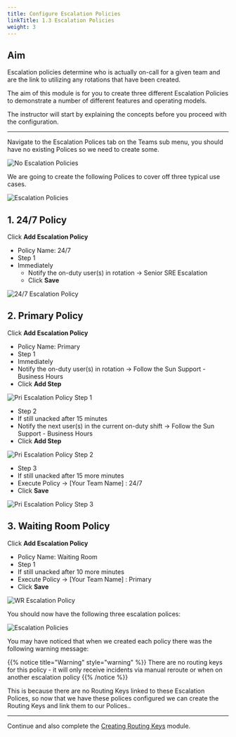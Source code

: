 ```yaml
---
title: Configure Escalation Policies
linkTitle: 1.3 Escalation Policies
weight: 3
---
```


## Aim

Escalation policies determine who is actually on-call for a given team and are the link to utilizing any rotations that have been created.

The aim of this module is for you to create three different Escalation Policies to demonstrate a number of different features and operating models.

The instructor will start by explaining the concepts before you proceed with the configuration.

---

Navigate to the Escalation Polices tab on the Teams sub menu, you should have no existing Polices so we need to create some.

![No Escalation Policies](../../images/no-escalation.png)

We are going to create the following Polices to cover off three typical use cases.

![Escalation Policies](../../images/escalation-policies.png)

## 1. 24/7 Policy

Click **Add Escalation Policy**

* Policy Name: 24/7
* Step 1
* Immediately
  * Notify the on-duty user(s) in rotation → Senior SRE Escalation
  * Click **Save**

![24/7 Escalation Policy ](../../images/24-7-escalation-policy.png)

## 2. Primary Policy

Click **Add Escalation Policy**

* Policy Name: Primary
* Step 1
* Immediately
* Notify the on-duty user(s) in rotation → Follow the Sun Support - Business Hours
* Click **Add Step**

![Pri Escalation Policy Step 1](../../images/pri-escalation-policy-step-1.png)

* Step 2
* If still unacked after 15 minutes
* Notify the next user(s) in the current on-duty shift → Follow the Sun Support - Business Hours
* Click **Add Step**

![Pri Escalation Policy Step 2](../../images/pri-escalation-policy-step-2.png)

* Step 3
* If still unacked after 15 more minutes
* Execute Policy → [Your Team Name] : 24/7
* Click **Save**

![Pri Escalation Policy Step 3](../../images/pri-escalation-policy-step-3.png)

## 3. Waiting Room Policy

Click **Add Escalation Policy**

* Policy Name: Waiting Room
* Step 1
* If still unacked after 10 more minutes
* Execute Policy → [Your Team Name] : Primary
* Click **Save**

![WR Escalation Policy](../../images/wr-escalation-policy.png)

You should now have the following three escalation polices:

![Escalation Policies](../../images/escalation-policies.png)

You may have noticed that when we created each policy there was the following warning message:

{{% notice title="Warning" style="warning" %}}
There are no routing keys for this policy - it will only receive incidents via manual reroute or when on another escalation policy
{{% /notice %}}

This is because there are no Routing Keys linked to these Escalation Polices, so now that we have these polices configured we can create the Routing Keys and link them to our Polices..

---
Continue and also complete the [Creating Routing Keys](../routing/) module.
